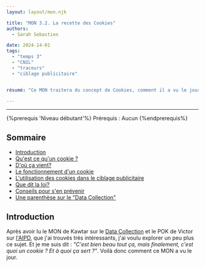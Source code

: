 ```yaml
---
layout: layout/mon.njk

title: "MON 3.2. La recette des Cookies"
authors:
  - Sarah Sebastien

date: 2024-14-01
tags: 
  - "temps 3"
  - "CNIL"
  - "traceurs"
  - "ciblage publicitaire"


résumé: "Ce MON traitera du concept de Cookies, comment il a vu le jour, son utilisation par les entreprises, et et les réglementations qui vont avec"

---
```

---

{%prerequis 'Niveau débutant'%} 
Prérequis : Aucun
{%endprerequis%}

## Sommaire

- [Introduction](#introduction)
- [Qu'est ce qu'un cookie ?](#definition)
- [D'où ça vient?](#histoire)
- [Le fonctionnement d'un cookie](#fonctionnement)
- [L'utilisation des cookies dans le ciblage publicitaire](#publicité)
- [Que dit la loi?](#loi)
- [Conseils pour s'en prévenir](#conseils)
- [Une parenthèse sur le "Data Collection"](#sprint2)

<h2 id=introduction> Introduction</h2>

Après avoir lu le MON de Kawtar sur le [Data Collection](../../../Kawtar-Bahri/MON/temps-2.1) et le POK de Victor sur [l'AIPD](../../../Victor-Ory/POK/CNIL), que j'ai trouvés très intéressants, j'ai voulu explorer un peu plus ce sujet. Et je me suis dit : *"C'est bien beau tout ça, mais finalement, c'est quoi un cookie ? Et à quoi ça sert ?"*. 
Voilà donc comment ce MON a vu le jour. 

